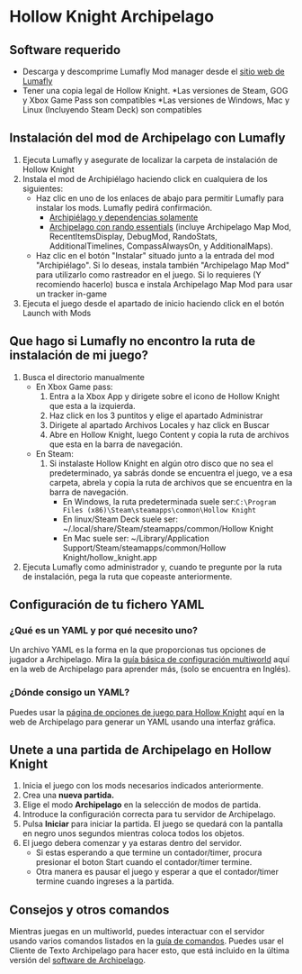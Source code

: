 # Hollow Knight Archipelago

## Software requerido
* Descarga y descomprime Lumafly Mod manager desde el [sitio web de Lumafly](https://themulhima.github.io/Lumafly/)
* Tener una copia legal de Hollow Knight.
    *Las versiones de Steam, GOG y Xbox Game Pass son compatibles
    *Las versiones de Windows, Mac y Linux (Incluyendo Steam Deck) son compatibles

## Instalación del mod de Archipelago con Lumafly
1. Ejecuta Lumafly y asegurate de localizar la carpeta de instalación de Hollow Knight
2. Instala el mod de Archipiélago haciendo click en cualquiera de los siguientes:
    * Haz clic en uno de los enlaces de abajo para permitir Lumafly para instalar los mods. Lumafly pedirá 
    confirmación.
        * [Archipiélago y dependencias solamente](https://themulhima.github.io/Lumafly/commands/download/?mods=Archipelago)
        * [Archipelago con rando essentials](https://themulhima.github.io/Lumafly/commands/download/?mods=Archipelago/Archipelago%20Map%20Mod/RecentItemsDisplay/DebugMod/RandoStats/Additional%20Timelines/CompassAlwaysOn/AdditionalMaps/)
          (incluye Archipelago Map Mod, RecentItemsDisplay, DebugMod, RandoStats, AdditionalTimelines, CompassAlwaysOn,
        y AdditionalMaps).
    * Haz clic en el botón "Instalar" situado junto a la entrada del mod "Archipiélago". Si lo deseas, instala también
    "Archipelago Map Mod" para utilizarlo como rastreador en el juego.
    Si lo requieres (Y recomiendo hacerlo) busca e instala Archipelago Map Mod para usar un tracker in-game
3. Ejecuta el juego desde el apartado de inicio haciendo click en el botón Launch with Mods

## Que hago si Lumafly no encontro la ruta de instalación de mi juego?
1. Busca el directorio manualmente
    * En Xbox Game pass:
        1. Entra a la Xbox App y dirigete sobre el icono de Hollow Knight que esta a la izquierda.
        2. Haz click en los 3 puntitos y elige el apartado Administrar
        3. Dirigete al apartado Archivos Locales y haz click en Buscar
        4. Abre en Hollow Knight, luego Content y copia la ruta de archivos que esta en la barra de navegación.
    * En Steam:
        1. Si instalaste Hollow Knight en algún otro disco que no sea el predeterminado, ya sabrás donde se encuentra 
        el juego, ve a esa carpeta, abrela y copia la ruta de archivos que se encuentra en la barra de navegación.
            * En Windows, la ruta predeterminada suele ser:`C:\Program Files (x86)\Steam\steamapps\common\Hollow Knight`
            * En linux/Steam Deck suele ser: ~/.local/share/Steam/steamapps/common/Hollow Knight
            * En Mac suele ser: ~/Library/Application Support/Steam/steamapps/common/Hollow Knight/hollow_knight.app
2. Ejecuta Lumafly como administrador y, cuando te pregunte por la ruta de instalación, pega la ruta que copeaste 
anteriormente.

## Configuración de tu fichero YAML
### ¿Qué es un YAML y por qué necesito uno?
Un archivo YAML es la forma en la que proporcionas tus opciones de jugador a Archipelago.
Mira la [guía básica de configuración multiworld](/tutorial/Archipelago/setup/en) aquí en la web de Archipelago para 
aprender más, (solo se encuentra en Inglés).

### ¿Dónde consigo un YAML?
Puedes usar la [página de opciones de juego para Hollow Knight](/games/Hollow%20Knight/player-options) aquí en la web 
de Archipelago para generar un YAML usando una interfaz gráfica.

## Unete a una partida de Archipelago en Hollow Knight
1. Inicia el juego con los mods necesarios indicados anteriormente.
2. Crea una **nueva partida.**
3. Elige el modo **Archipelago** en la selección de modos de partida.
4. Introduce la configuración correcta para tu servidor de Archipelago.
5. Pulsa **Iniciar** para iniciar la partida. El juego se quedará con la pantalla en negro unos segundos mientras 
coloca todos los objetos.
6. El juego debera comenzar y ya estaras dentro del servidor.
    * Si estas esperando a que termine un contador/timer, procura presionar el boton Start cuando el contador/timer 
    termine.
    * Otra manera es pausar el juego y esperar a que el contador/timer termine cuando ingreses a la partida.

## Consejos y otros comandos
Mientras juegas en un multiworld, puedes interactuar con el servidor usando varios comandos listados en la 
[guía de comandos](/tutorial/Archipelago/commands/en). Puedes usar el Cliente de Texto Archipelago para hacer esto,
que está incluido en la última versión del [software de Archipelago](https://github.com/ArchipelagoMW/Archipelago/releases/latest).